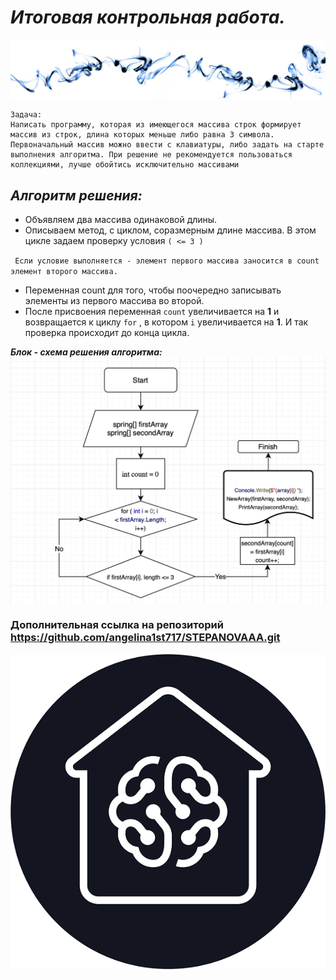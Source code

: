 # ***Итоговая контрольная работа.***
![](ppg.jpg)
```
Задача:
Написать программу, которая из имеющегося массива строк формирует массив из строк, длина которых меньше либо равна 3 символа. Первоначальный массив можно ввести с клавиатуры, либо задать на старте выполнения алгоритма. При решение не рекомендуется пользоваться коллекциями, лучше обойтись исключительно массивами
```

## *Алгоритм решения:*

* Объявляем два массива одинаковой длины.
* Описываем метод, с циклом, соразмерным длине массива. В этом цикле задаем проверку условия `( <= 3 )`

` Если условие выполняется - элемент первого массива заносится в count элемент второго массива.`
* Переменная count для того, чтобы поочередно записывать элементы из первого массива во второй.
* После присвоения переменная `count` увеличивается на **1** и возвращается к циклу `for` , в котором `i` увеличивается на **1**. И так проверка происходит до конца цикла.

***Блок - схема решения алгоритма:***
![](scheme.jpg)


### **Дополнительная ссылка на репозиторий https://github.com/angelina1st717/STEPANOVAAA.git**



![](GB.png)